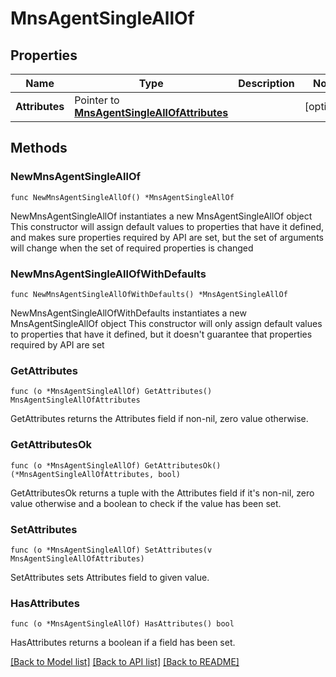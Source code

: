 # MnsAgentSingleAllOf

## Properties

Name | Type | Description | Notes
------------ | ------------- | ------------- | -------------
**Attributes** | Pointer to [**MnsAgentSingleAllOfAttributes**](MnsAgentSingleAllOfAttributes.md) |  | [optional] 

## Methods

### NewMnsAgentSingleAllOf

`func NewMnsAgentSingleAllOf() *MnsAgentSingleAllOf`

NewMnsAgentSingleAllOf instantiates a new MnsAgentSingleAllOf object
This constructor will assign default values to properties that have it defined,
and makes sure properties required by API are set, but the set of arguments
will change when the set of required properties is changed

### NewMnsAgentSingleAllOfWithDefaults

`func NewMnsAgentSingleAllOfWithDefaults() *MnsAgentSingleAllOf`

NewMnsAgentSingleAllOfWithDefaults instantiates a new MnsAgentSingleAllOf object
This constructor will only assign default values to properties that have it defined,
but it doesn't guarantee that properties required by API are set

### GetAttributes

`func (o *MnsAgentSingleAllOf) GetAttributes() MnsAgentSingleAllOfAttributes`

GetAttributes returns the Attributes field if non-nil, zero value otherwise.

### GetAttributesOk

`func (o *MnsAgentSingleAllOf) GetAttributesOk() (*MnsAgentSingleAllOfAttributes, bool)`

GetAttributesOk returns a tuple with the Attributes field if it's non-nil, zero value otherwise
and a boolean to check if the value has been set.

### SetAttributes

`func (o *MnsAgentSingleAllOf) SetAttributes(v MnsAgentSingleAllOfAttributes)`

SetAttributes sets Attributes field to given value.

### HasAttributes

`func (o *MnsAgentSingleAllOf) HasAttributes() bool`

HasAttributes returns a boolean if a field has been set.


[[Back to Model list]](../README.md#documentation-for-models) [[Back to API list]](../README.md#documentation-for-api-endpoints) [[Back to README]](../README.md)


